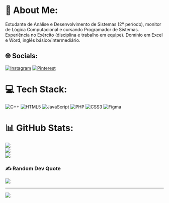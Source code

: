 # 💫 About Me:
Estudante de Análise e Desenvolvimento de Sistemas (2º período), monitor de Lógica Computacional e cursando Programador de Sistemas. Experiência no Exército (disciplina e trabalho em equipe). Domínio em Excel e Word, inglês básico/intermediário.


## 🌐 Socials:
[![Instagram](https://img.shields.io/badge/Instagram-%23E4405F.svg?logo=Instagram&logoColor=white)](https://instagram.com/its.lucxz_) [![Pinterest](https://img.shields.io/badge/Pinterest-%23E60023.svg?logo=Pinterest&logoColor=white)](https://pinterest.com/mynssem0) 

# 💻 Tech Stack:
![C++](https://img.shields.io/badge/c++-%2300599C.svg?style=for-the-badge&logo=c%2B%2B&logoColor=white) ![HTML5](https://img.shields.io/badge/html5-%23E34F26.svg?style=for-the-badge&logo=html5&logoColor=white) ![JavaScript](https://img.shields.io/badge/javascript-%23323330.svg?style=for-the-badge&logo=javascript&logoColor=%23F7DF1E) ![PHP](https://img.shields.io/badge/php-%23777BB4.svg?style=for-the-badge&logo=php&logoColor=white) ![CSS3](https://img.shields.io/badge/css3-%231572B6.svg?style=for-the-badge&logo=css3&logoColor=white) ![Figma](https://img.shields.io/badge/figma-%23F24E1E.svg?style=for-the-badge&logo=figma&logoColor=white)
# 📊 GitHub Stats:
![](https://github-readme-stats.vercel.app/api?username=lczin47&theme=dark&hide_border=false&include_all_commits=false&count_private=false)<br/>
![](https://nirzak-streak-stats.vercel.app/?user=lczin47&theme=dark&hide_border=false)<br/>
![](https://github-readme-stats.vercel.app/api/top-langs/?username=lczin47&theme=dark&hide_border=false&include_all_commits=false&count_private=false&layout=compact)

### ✍️ Random Dev Quote
![](https://quotes-github-readme.vercel.app/api?type=horizontal&theme=dark)

---
[![](https://visitcount.itsvg.in/api?id=lczin47&icon=2&color=0)](https://visitcount.itsvg.in)

<!-- Proudly created with GPRM ( https://gprm.itsvg.in ) -->
